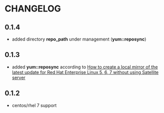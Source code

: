 # CHANGELOG

## 0.1.4

* added directory **repo_path** under management (**yum::reposync**)

## 0.1.3

* added **yum::reposync** according to [How to create a local mirror of the latest update for Red Hat Enterprise Linux 5, 6, 7 without using Satellite server](https://access.redhat.com/solutions/23016)

## 0.1.2

* centos/rhel 7 support
